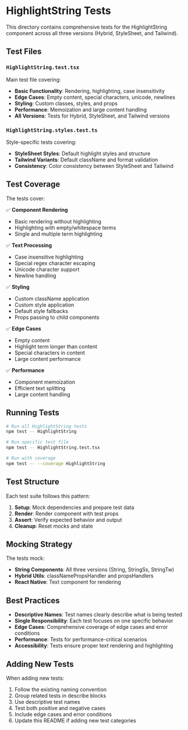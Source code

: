 # HighlightString Tests

This directory contains comprehensive tests for the HighlightString component across all three versions (Hybrid, StyleSheet, and Tailwind).

## Test Files

### `HighlightString.test.tsx`

Main test file covering:

- **Basic Functionality**: Rendering, highlighting, case insensitivity
- **Edge Cases**: Empty content, special characters, unicode, newlines
- **Styling**: Custom classes, styles, and props
- **Performance**: Memoization and large content handling
- **All Versions**: Tests for Hybrid, StyleSheet, and Tailwind versions

### `HighlightString.styles.test.ts`

Style-specific tests covering:

- **StyleSheet Styles**: Default highlight styles and structure
- **Tailwind Variants**: Default className and format validation
- **Consistency**: Color consistency between StyleSheet and Tailwind

## Test Coverage

The tests cover:

✅ **Component Rendering**

- Basic rendering without highlighting
- Highlighting with empty/whitespace terms
- Single and multiple term highlighting

✅ **Text Processing**

- Case insensitive highlighting
- Special regex character escaping
- Unicode character support
- Newline handling

✅ **Styling**

- Custom className application
- Custom style application
- Default style fallbacks
- Props passing to child components

✅ **Edge Cases**

- Empty content
- Highlight term longer than content
- Special characters in content
- Large content performance

✅ **Performance**

- Component memoization
- Efficient text splitting
- Large content handling

## Running Tests

```bash
# Run all HighlightString tests
npm test -- HighlightString

# Run specific test file
npm test -- HighlightString.test.tsx

# Run with coverage
npm test -- --coverage HighlightString
```

## Test Structure

Each test suite follows this pattern:

1. **Setup**: Mock dependencies and prepare test data
2. **Render**: Render component with test props
3. **Assert**: Verify expected behavior and output
4. **Cleanup**: Reset mocks and state

## Mocking Strategy

The tests mock:

- **String Components**: All three versions (String, StringSs, StringTw)
- **Hybrid Utils**: classNamePropsHandler and propsHandlers
- **React Native**: Text component for rendering

## Best Practices

- **Descriptive Names**: Test names clearly describe what is being tested
- **Single Responsibility**: Each test focuses on one specific behavior
- **Edge Cases**: Comprehensive coverage of edge cases and error conditions
- **Performance**: Tests for performance-critical scenarios
- **Accessibility**: Tests ensure proper text rendering and highlighting

## Adding New Tests

When adding new tests:

1. Follow the existing naming convention
2. Group related tests in describe blocks
3. Use descriptive test names
4. Test both positive and negative cases
5. Include edge cases and error conditions
6. Update this README if adding new test categories
